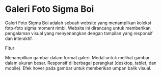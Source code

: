 # Galeri Foto Sigma Boi
Galeri Foto Sigma Boi adalah sebuah website yang menampilkan koleksi foto-foto sigma moment rimbi. Website ini dirancang untuk memberikan pengalaman visual yang menyenangkan dengan tampilan yang responsif dan interaktif.

Fitur

Menampilkan gambar dalam format galeri.
Modal untuk melihat gambar dalam ukuran besar.
Responsif di berbagai perangkat (desktop, tablet, dan mobile).
Efek hover pada gambar untuk memberikan umpan balik visual.
